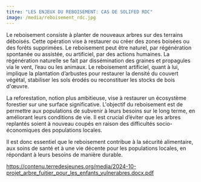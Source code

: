 ```yaml
---
titre: "LES ENJEUX DU REBOISEMENT: CAS DE SOLIFED RDC"
image: /media/reboisement_rdc.jpg
---
```

Le reboisement consiste à planter de nouveaux arbres sur des terrains déboisés. Cette opération vise à restaurer ou créer des zones boisées ou des forêts supprimées. Le reboisement peut être naturel, par régénération spontanée ou assistée, ou artificiel, par des actions humaines. La régénération naturelle se fait par dissémination des graines et propagules via le vent, l’eau ou les animaux. Le reboisement artificiel, quant à lui, implique la plantation d’arbustes pour restaurer la densité du couvert végétal, stabiliser les sols érodés ou reconstituer les stocks de bois d'œuvre.

La reforestation, notion plus ambitieuse, vise à restaurer un écosystème forestier sur une surface significative. L'objectif du reboisement est de permettre aux populations de subvenir à leurs besoins sur le long terme, en améliorant leurs conditions de vie. Il est crucial d’éviter que les arbres replantés soient à nouveau coupés en raison des difficultés socio-économiques des populations locales.

Il est donc essentiel que le reboisement contribue à la sécurité alimentaire, aux soins de santé et à une vie décente pour les populations locales, en répondant à leurs besoins de manière durable.

[https://contenu.terredesjeunes.org/media/2024-10-projet_arbre_fuitier_pour_les_enfants_vulnerabres.docx.pdf ](https://contenu.terredesjeunes.org/jekyll_blogposts/2024/10/03/solifede.html)
